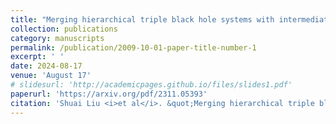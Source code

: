```yaml
---
title: "Merging hierarchical triple black hole systems with intermediate-mass black holes in population III star clusters"
collection: publications
category: manuscripts
permalink: /publication/2009-10-01-paper-title-number-1
excerpt: ' '
date: 2024-08-17
venue: 'August 17'
# slidesurl: 'http://academicpages.github.io/files/slides1.pdf'
paperurl: 'https://arxiv.org/pdf/2311.05393'
citation: 'Shuai Liu <i>et al</i>. &quot;Merging hierarchical triple black hole systems with intermediate-mass black holes in population III star clusters.&quot; <i>Mon.Not.Roy.Astron.Soc.</i>533 (2024) 2, 2262-2281.'
---
```



